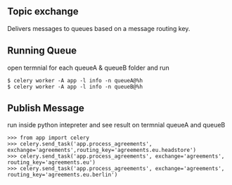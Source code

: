 Topic exchange 
-------------------------
Delivers messages to queues based on a message routing key.


Running Queue
-----------------
open termnial for each queueA & queueB folder and run

```
$ celery worker -A app -l info -n queueA@%h
$ celery worker -A app -l info -n queueB@%h
```


Publish Message
---------------
run inside python intepreter and see result on termnial queueA and queueB
```
>>> from app import celery
>>> celery.send_task('app.process_agreements', exchange='agreements',routing_key='agreements.eu.headstore')
>>> celery.send_task('app.process_agreements', exchange='agreements', routing_key='agreements.eu')
>>> celery.send_task('app.process_agreements', exchange='agreements', routing_key='agreements.eu.berlin')
```